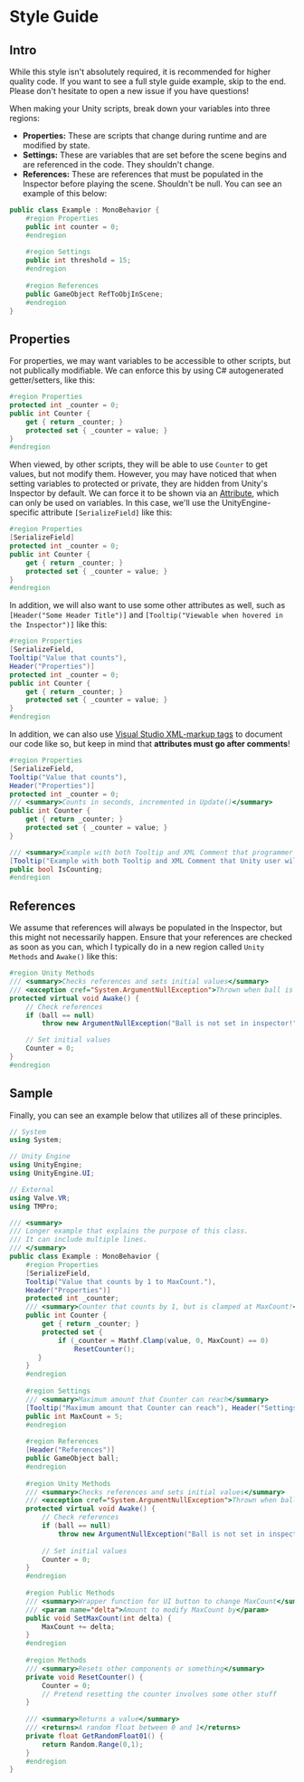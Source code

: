 # Style Guide
## Intro
While this style isn't absolutely required, it is recommended for higher quality code. If you want to see a full style
guide example, skip to the end. Please don't hesitate to open a new issue if you have questions!

When making your Unity scripts, break down your variables into three regions:
- **Properties:** These are scripts that change during runtime and are modified by state.
- **Settings:** These are variables that are set before the scene begins and are referenced in the code. They shouldn't change.
- **References:** These are references that must be populated in the Inspector before playing the scene. Shouldn't be null.
You can see an example of this below:
```csharp
public class Example : MonoBehavior {
    #region Properties
    public int counter = 0;
    #endregion
  
    #region Settings
    public int threshold = 15;
    #endregion
  
    #region References
    public GameObject RefToObjInScene;
    #endregion
}
```

## Properties
For properties, we may want variables to be accessible to other
scripts, but not publically modifiable. We can enforce this by using C# autogenerated getter/setters, like this:
```csharp
#region Properties
protected int _counter = 0;
public int Counter {
    get { return _counter; }
    protected set { _counter = value; }
}
#endregion
```

When viewed, by other scripts, they will be able to use `Counter` to get values, but not modify them. However, you may have
noticed that when setting variables to protected or private, they are hidden from Unity's Inspector by default. We can force
it to be shown via an [Attribute](https://docs.microsoft.com/en-us/dotnet/csharp/programming-guide/concepts/attributes/),
which can only be used on variables. In this case, we'll use the UnityEngine-specific attribute `[SerializeField]` like this:
```csharp
#region Properties
[SerializeField]
protected int _counter = 0;
public int Counter {
    get { return _counter; }
    protected set { _counter = value; }
}
#endregion
```

In addition, we will also want to use some other attributes as well, such as `[Header("Some Header Title")]` and
`[Tooltip("Viewable when hovered in the Inspector")]` like this:
```csharp
#region Properties
[SerializeField,
Tooltip("Value that counts"),
Header("Properties")]
protected int _counter = 0;
public int Counter {
    get { return _counter; }
    protected set { _counter = value; }
}
#endregion
```

In addition, we can also use
[Visual Studio XML-markup tags](https://docs.microsoft.com/en-us/dotnet/csharp/programming-guide/xmldoc/recommended-tags-for-documentation-comments)
to document our code like so, but keep in mind that **attributes must go after comments**!
```csharp
#region Properties
[SerializeField,
Tooltip("Value that counts"),
Header("Properties")]
protected int _counter = 0;
/// <summary>Counts in seconds, incremented in Update()</summary>
public int Counter {
    get { return _counter; }
    protected set { _counter = value; }
}

/// <summary>Example with both Tooltip and XML Comment that programmer will see</summary>
[Tooltip("Example with both Tooltip and XML Comment that Unity user will see")]
public bool IsCounting;
#endregion
```

## References
We assume that references will always be populated in the Inspector, but this might not necessarily happen. Ensure that your
references are checked as soon as you can, which I typically do in a new region called ``Unity Methods`` and `Awake()` like this:
```csharp
#region Unity Methods
/// <summary>Checks references and sets initial values</summary>
/// <exception cref="System.ArgumentNullException">Thrown when ball is null</exception>
protected virtual void Awake() {
    // Check references
    if (ball == null)
        throw new ArgumentNullException("Ball is not set in inspector!");

    // Set initial values
    Counter = 0;
}
#endregion
```

## Sample
Finally, you can see an example below that utilizes all of these principles.

```csharp
// System
using System;

// Unity Engine
using UnityEngine;
using UnityEngine.UI;

// External
using Valve.VR;
using TMPro;

/// <summary>
/// Longer example that explains the purpose of this class.
/// It can include multiple lines.
/// </summary>
public class Example : MonoBehavior {
    #region Properties
    [SerializeField,
    Tooltip("Value that counts by 1 to MaxCount."),
    Header("Properties")]
    protected int _counter;
    /// <summary>Counter that counts by 1, but is clamped at MaxCount!</summary>
    public int Counter {
        get { return _counter; }
        protected set {
            if (_counter = Mathf.Clamp(value, 0, MaxCount) == 0)
                ResetCounter();
       }
    }
    #endregion
  
    #region Settings
    /// <summary>Maximum amount that Counter can reach</summary>
    [Tooltip("Maximum amount that Counter can reach"), Header("Settings")]
    public int MaxCount = 5;
    #endregion
  
    #region References
    [Header("References")]
    public GameObject ball;
    #endregion
  
    #region Unity Methods
    /// <summary>Checks references and sets initial values</summary>
    /// <exception cref="System.ArgumentNullException">Thrown when ball is null</exception>
    protected virtual void Awake() {
        // Check references
        if (ball == null)
            throw new ArgumentNullException("Ball is not set in inspector!");
    
        // Set initial values
        Counter = 0;
    }
    #endregion
  
    #region Public Methods
    /// <summary>Wrapper function for UI button to change MaxCount</summary>
    /// <param name="delta">Amount to modify MaxCount by</param>
    public void SetMaxCount(int delta) {
        MaxCount += delta;
    }
    #endregion
  
    #region Methods
    /// <summary>Resets other components or something</summary>
    private void ResetCounter() {
        Counter = 0;
        // Pretend resetting the counter involves some other stuff
    }
    
    /// <summary>Returns a value</summary>
    /// <returns>A random float between 0 and 1</returns>
    private float GetRandomFloat01() {
        return Random.Range(0,1);
    }
    #endregion
}
```
